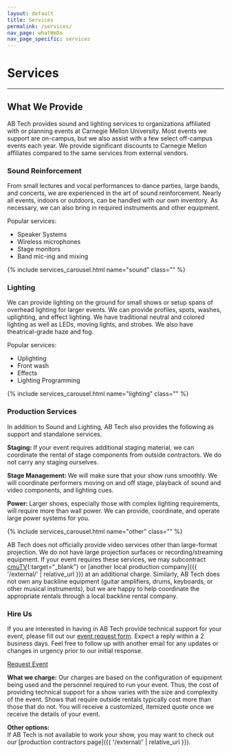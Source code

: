 ```yaml
---
layout: default
title: Services
permalink: /services/
nav_page: whatWeDo
nav_page_specific: services
---
```


<h1 class="text-center pt-3"> Services </h1>

<hr class="bg-primary"/>

## What We Provide

AB Tech provides sound and lighting services to organizations affiliated with or planning events at Carnegie Mellon University. Most events we support are on-campus, but we also assist with a few select off-campus events each year. We provide significant discounts to Carnegie Mellon affiliates compared to the same services from external vendors.


<div class="card mb-5 border-0">
  <div class="row g-0">
    <div class="col-lg-7">
      <div class="card-body p-0 pe-lg-3 mb-3 mb-lg-0 p-2">
        <h3 class="card-title">Sound Reinforcement</h3>
        <p class="card-text">From small lectures and vocal performances to dance parties, large bands, and concerts, we are experienced in the art of sound reinforcement. Nearly all events, indoors or outdoors, can be handled with our own inventory. As necessary, we can also bring in required instruments and other equipment.</p>
        <p class="card-text">Popular services:</p>
        <ul class="card-text">
          <li>Speaker Systems</li>
          <li>Wireless microphones</li>
          <li>Stage monitors</li>
          <li>Band mic-ing and mixing</li>
        </ul>
      </div>
    </div>
    <div class="col-lg-5">
      {% include services_carousel.html name="sound" class="" %}
    </div>
  </div>
</div>
<div class="card mb-5 border-0">
  <div class="row g-0">
    <div class="col-lg-7">
      <div class="card-body p-0 ps-lg-3 mb-3 mb-lg-0 p-2">
        <h3 class="card-title">Lighting</h3>
        <p class="card-text">We can provide lighting on the ground for small shows or setup spans of overhead lighting for larger events. We can provide profiles, spots, washes, uplighting, and effect lighting. We have traditional neutral and colored lighting as well as LEDs, moving lights, and strobes. We also have theatrical-grade haze and fog.</p>
        <p class="card-text">Popular services:</p>
        <ul class="card-text">
          <li>Uplighting</li>
          <li>Front wash</li>
          <li>Effects</li>
          <li>Lighting Programming</li>
        </ul>
      </div>
    </div>
    <div class="col-lg-5">
      {% include services_carousel.html name="lighting" class="" %}
    </div>
  </div>
</div>
<div class="card mb-5 border-0">
  <div class="row g-0">
    <div class="col-lg-7">
      <div class="card-body p-0 ps-lg-3 mb-3 mb-lg-0 p-2">
        <h3 class="card-title">Production Services</h3>
        <p class="card-text">In addition to Sound and Lighting, AB Tech also provides the following as support and standalone services. </p>
        <p class="card-text"><strong> Staging: </strong>If your event requires additional staging material, we can coordinate the rental of stage components from outside contractors. We do not carry any staging ourselves.</p>
        <p class="card-text"><strong> Stage Management: </strong>We will make sure that your show runs smoothly. We will coordinate performers moving on and off stage, playback of sound and video components, and lighting cues.</p>
        <p class="card-text"><strong> Power: </strong>Larger shows, especially those with complex lighting requirements, will require more than wall power. We can provide, coordinate, and operate large power systems for you.</p>
      </div>
    </div>
    <div class="col-lg-5">
      {% include services_carousel.html name="other" class="" %}
    </div>
  </div>
</div>

AB Tech does not officially provide video services other than large-format projection. We do not have large projection surfaces or recording/streaming equipment. If your event requires these services, we may subcontract [cmuTV](http://www.cmutv.org/){:target="_blank"} or [another local production company]({{ '/external/' | relative_url }}) at an additional charge. Similarly, AB Tech does not own any backline equipment (guitar amplifiers, drums, keyboards, or other musical instruments), but we are happy to help coordinate the appropriate rentals through a local backline rental company.



### Hire Us

<div class="row g-0">
  <div class="col-lg-9"><p>If you are interested in having in AB Tech provide technical support for your event, please fill out our <a href="{{ '/request/' | relative_url }}">event request form</a>. Expect a reply within a 2 business days. Feel free to follow up with another email for any updates or changes in urgency prior to our initial response.</p></div>
  <div class="col-lg-3 text-center mt-1 mb-lg-0 mb-3">
    <a class="mx-auto d-block d-sm-inline btn btn-primary btn-lg" href="{{ '/request/' | relative_url }}">Request Event</a>
  </div>
</div>

**What we charge:** Our charges are based on the configuration of equipment being used and the personnel required to run your event. Thus, the cost of providing technical support for a show varies with the size and complexity of the event. Shows that require outside rentals typically cost more than those that do not. You will receive a customized, itemized quote once we receive the details of your event.

**Other options:**  
If AB Tech is not available to work your show, you may want to check out our
[production contractors page]({{ '/external/' | relative_url }}).


